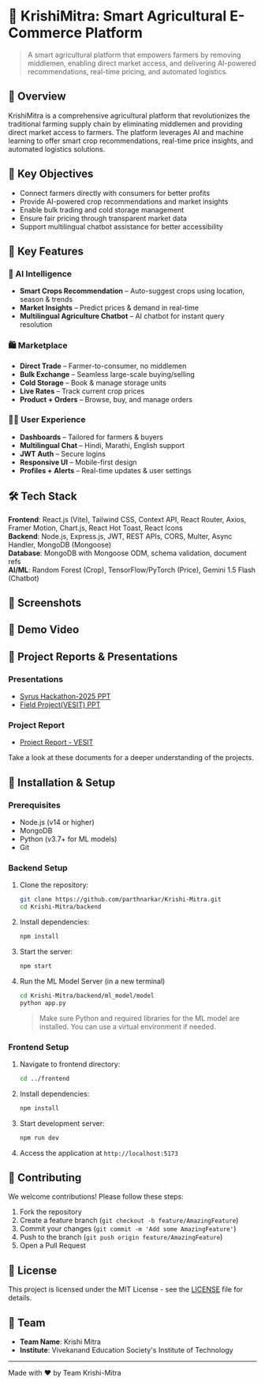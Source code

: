 # 🌾 KrishiMitra: Smart Agricultural E-Commerce Platform

> A smart agricultural platform that empowers farmers by removing middlemen, enabling direct market access, and delivering AI-powered recommendations, real-time pricing, and automated logistics.

## 📌 Overview

KrishiMitra is a comprehensive agricultural platform that revolutionizes the traditional farming supply chain by eliminating middlemen and providing direct market access to farmers. The platform leverages AI and machine learning to offer smart crop recommendations, real-time price insights, and automated logistics solutions.

## 🎯 Key Objectives
- Connect farmers directly with consumers for better profits
- Provide AI-powered crop recommendations and market insights
- Enable bulk trading and cold storage management
- Ensure fair pricing through transparent market data
- Support multilingual chatbot assistance for better accessibility

## 🚀 Key Features

### 🤖 AI Intelligence
-  **Smart Crops Recommendation** – Auto-suggest crops using location, season & trends  
-  **Market Insights** – Predict prices & demand in real-time  
-  **Multilingual Agriculture Chatbot** – AI chatbot for instant query resolution  

### 🛍️ Marketplace
-  **Direct Trade** – Farmer-to-consumer, no middlemen  
-  **Bulk Exchange** – Seamless large-scale buying/selling  
-  **Cold Storage** – Book & manage storage units  
-  **Live Rates** – Track current crop prices  
-  **Product + Orders** – Browse, buy, and manage orders  

### 👨‍🌾 User Experience
-  **Dashboards** – Tailored for farmers & buyers  
-  **Multilingual Chat** – Hindi, Marathi, English support  
-  **JWT Auth** – Secure logins  
-  **Responsive UI** – Mobile-first design  
-  **Profiles + Alerts** – Real-time updates & user settings  


## 🛠️ Tech Stack

**Frontend**: React.js (Vite), Tailwind CSS, Context API, React Router, Axios, Framer Motion, Chart.js, React Hot Toast, React Icons  
**Backend**: Node.js, Express.js, JWT, REST APIs, CORS, Multer, Async Handler, MongoDB (Mongoose)  
**Database**: MongoDB with Mongoose ODM, schema validation, document refs  
**AI/ML**: Random Forest (Crop), TensorFlow/PyTorch (Price), Gemini 1.5 Flash (Chatbot)


## 📸 Screenshots

## 🎥 Demo Video

## 📌 Project Reports & Presentations

### Presentations
- [Syrus Hackathon-2025 PPT](https://drive.google.com/file/d/1tG34Dt4RR1B_ZplmhPXxoT3xdjsVb8aJ/view?usp=sharing)
- [Field Project(VESIT) PPT](https://drive.google.com/file/d/1eM5iPMvdUaBFIdMhFITtCdFMbDDZT73H/view?usp=sharing)

### Project Report
- [Project Report - VESIT](https://drive.google.com/file/d/1CNKT2lTT2K9yv75GZDgsDyaHqYfTMzVP/view?usp=sharing)

Take a look at these documents for a deeper understanding of the projects.

## 🚀 Installation & Setup

### Prerequisites
- Node.js (v14 or higher)
- MongoDB
- Python (v3.7+ for ML models)
- Git

### Backend Setup
1. Clone the repository:
   ```bash
   git clone https://github.com/parthnarkar/Krishi-Mitra.git
   cd Krishi-Mitra/backend
   ```

2. Install dependencies:
   ```bash
   npm install
   ```

3. Start the server:
   ```bash
   npm start
   ```
   
4. Run the ML Model Server (in a new terminal)
   ```bash
   cd Krishi-Mitra/backend/ml_model/model
   python app.py
   ```
   > Make sure Python and required libraries for the ML model are installed. You can use a virtual environment if needed.

### Frontend Setup
1. Navigate to frontend directory:
   ```bash
   cd ../frontend
   ```

2. Install dependencies:
   ```bash
   npm install
   ```

3. Start development server:
   ```bash
   npm run dev
   ```

4. Access the application at `http://localhost:5173`

## 🤝 Contributing

We welcome contributions! Please follow these steps:

1. Fork the repository
2. Create a feature branch (`git checkout -b feature/AmazingFeature`)
3. Commit your changes (`git commit -m 'Add some AmazingFeature'`)
4. Push to the branch (`git push origin feature/AmazingFeature`)
5. Open a Pull Request

## 📄 License

This project is licensed under the MIT License - see the [LICENSE](LICENSE) file for details.

## 👥 Team

- **Team Name**: Krishi Mitra
- **Institute**: Vivekanand Education Society's Institute of Technology

---

Made with ❤️ by Team Krishi-Mitra

